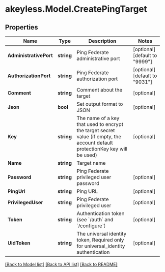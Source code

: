 # akeyless.Model.CreatePingTarget

## Properties

Name | Type | Description | Notes
------------ | ------------- | ------------- | -------------
**AdministrativePort** | **string** | Ping Federate administrative port | [optional] [default to "9999"]
**AuthorizationPort** | **string** | Ping Federate authorization port | [optional] [default to "9031"]
**Comment** | **string** | Comment about the target | [optional] 
**Json** | **bool** | Set output format to JSON | [optional] 
**Key** | **string** | The name of a key that used to encrypt the target secret value (if empty, the account default protectionKey key will be used) | [optional] 
**Name** | **string** | Target name | 
**Password** | **string** | Ping Federate privileged user password | [optional] 
**PingUrl** | **string** | Ping URL | [optional] 
**PrivilegedUser** | **string** | Ping Federate privileged user | [optional] 
**Token** | **string** | Authentication token (see &#x60;/auth&#x60; and &#x60;/configure&#x60;) | [optional] 
**UidToken** | **string** | The universal identity token, Required only for universal_identity authentication | [optional] 

[[Back to Model list]](../README.md#documentation-for-models) [[Back to API list]](../README.md#documentation-for-api-endpoints) [[Back to README]](../README.md)


